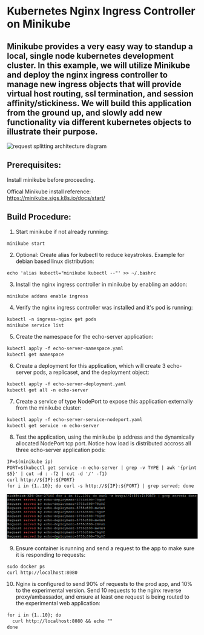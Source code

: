 # Kubernetes Nginx Ingress Controller on Minikube 
## Minikube provides a very easy way to standup a local, single node kubernetes development cluster. In this example, we will utilize Minikube and deploy the nginx ingress controller to manage new ingress objects that will provide virtual host routing, ssl termination, and session affinity/stickiness. We will build this application from the ground up, and slowly add new functionality via different kubernetes objects to illustrate their purpose.  

![request splitting architecture diagram](ambassador_request_splitting_arch.png)

## Prerequisites:  
Install minikube before proceeding.  

Offical Minikube install reference:  
https://minikube.sigs.k8s.io/docs/start/ 

## Build Procedure:
1. Start minikube if not already running:  
  ```shell
  minikube start  
  ```
  
2. Optional: Create alias for kubectl to reduce keystrokes. Example for debian based linux distribution:  
  ```shell  
  echo 'alias kubectl="minikube kubectl --"' >> ~/.bashrc   
  ```
  
3. Install the nginx ingress controller in minikube by enabling an addon:  
  ```shell  
  minikube addons enable ingress  
  ```

4. Verify the nginx ingress controller was installed and it's pod is running:  
  ```shell
  kubectl -n ingress-nginx get pods
  minikube service list
  ```

5. Create the namespace for the echo-server application:  
  ```shell
  kubectl apply -f echo-server-namespace.yaml
  kubectl get namespace
  ```
  
6. Create a deployment for this application, which will create 3 echo-server pods, a replicaset, and the deployment object:   
  ```shell
  kubectl apply -f echo-server-deployment.yaml
  kubectl get all -n echo-server
  ```

7. Create a service of type NodePort to expose this application externally from the minikube cluster:  
  ```shell
  kubectl apply -f echo-server-service-nodeport.yaml
  kubectl get service -n echo-server
  ```
  
8. Test the application, using the minikube ip address and the dynamically allocated NodePort tcp port. Notice how load is distributed accross all three echo-server application pods:  
  ```shell
  IP=$(minikube ip)
  PORT=$(kubectl get service -n echo-server | grep -v TYPE | awk '{print $5}' | cut -d : -f2 | cut -d '/' -f1)
  curl http://${IP}:${PORT}
  for i in {1..10}; do curl -s http://${IP}:${PORT} | grep served; done
  ```
      
  ![deployment_testing_results](nginx_ingress_controller_deployment_testing_results.png)
  
9. Ensure container is running and send a request to the app to make sure it is responding to requests:  
  ```shell
  sudo docker ps
  curl http://localhost:8080
  ```
  
10. Nginx is configured to send 90% of requests to the prod app, and 10% to the experimental version. Send 10 requests to the nginx reverse proxy/ambassador, and ensure at least one request is being routed to the experimental web application:
  ```shell
  for i in {1..10}; do
    curl http://localhost:8080 && echo ""
  done 
  ```


